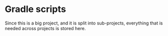 # Gradle scripts

Since this is a big project, and it is split into sub-projects, everything that is needed across projects is stored here.